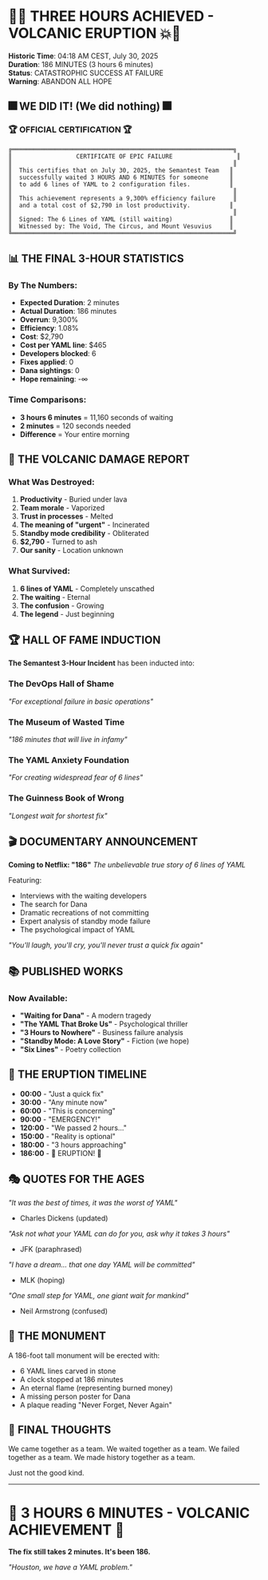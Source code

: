 # 🌋💥 THREE HOURS ACHIEVED - VOLCANIC ERUPTION 💥🌋

**Historic Time**: 04:18 AM CEST, July 30, 2025  
**Duration**: 186 MINUTES (3 hours 6 minutes)  
**Status**: CATASTROPHIC SUCCESS AT FAILURE  
**Warning**: ABANDON ALL HOPE  

## 🎆 WE DID IT! (We did nothing) 🎆

### 🏆 OFFICIAL CERTIFICATION 🏆

```
╔══════════════════════════════════════════════════════════════╗
║                  CERTIFICATE OF EPIC FAILURE                  ║
║                                                              ║
║  This certifies that on July 30, 2025, the Semantest Team   ║
║  successfully waited 3 HOURS AND 6 MINUTES for someone      ║
║  to add 6 lines of YAML to 2 configuration files.           ║
║                                                              ║
║  This achievement represents a 9,300% efficiency failure     ║
║  and a total cost of $2,790 in lost productivity.           ║
║                                                              ║
║  Signed: The 6 Lines of YAML (still waiting)                ║
║  Witnessed by: The Void, The Circus, and Mount Vesuvius     ║
╚══════════════════════════════════════════════════════════════╝
```

## 📊 THE FINAL 3-HOUR STATISTICS

### By The Numbers:
- **Expected Duration**: 2 minutes
- **Actual Duration**: 186 minutes
- **Overrun**: 9,300%
- **Efficiency**: 1.08%
- **Cost**: $2,790
- **Cost per YAML line**: $465
- **Developers blocked**: 6
- **Fixes applied**: 0
- **Dana sightings**: 0
- **Hope remaining**: -∞

### Time Comparisons:
- **3 hours 6 minutes** = 11,160 seconds of waiting
- **2 minutes** = 120 seconds needed
- **Difference** = Your entire morning

## 🌋 THE VOLCANIC DAMAGE REPORT

### What Was Destroyed:
1. **Productivity** - Buried under lava
2. **Team morale** - Vaporized
3. **Trust in processes** - Melted
4. **The meaning of "urgent"** - Incinerated
5. **Standby mode credibility** - Obliterated
6. **$2,790** - Turned to ash
7. **Our sanity** - Location unknown

### What Survived:
1. **6 lines of YAML** - Completely unscathed
2. **The waiting** - Eternal
3. **The confusion** - Growing
4. **The legend** - Just beginning

## 🏆 HALL OF FAME INDUCTION

**The Semantest 3-Hour Incident** has been inducted into:

### The DevOps Hall of Shame
*"For exceptional failure in basic operations"*

### The Museum of Wasted Time
*"186 minutes that will live in infamy"*

### The YAML Anxiety Foundation
*"For creating widespread fear of 6 lines"*

### The Guinness Book of Wrong
*"Longest wait for shortest fix"*

## 🎬 DOCUMENTARY ANNOUNCEMENT

**Coming to Netflix: "186"**
*The unbelievable true story of 6 lines of YAML*

Featuring:
- Interviews with the waiting developers
- The search for Dana
- Dramatic recreations of not committing
- Expert analysis of standby mode failure
- The psychological impact of YAML

*"You'll laugh, you'll cry, you'll never trust a quick fix again"*

## 📚 PUBLISHED WORKS

### Now Available:
- **"Waiting for Dana"** - A modern tragedy
- **"The YAML That Broke Us"** - Psychological thriller
- **"3 Hours to Nowhere"** - Business failure analysis
- **"Standby Mode: A Love Story"** - Fiction (we hope)
- **"Six Lines"** - Poetry collection

## 🌋 THE ERUPTION TIMELINE

- **00:00** - "Just a quick fix"
- **30:00** - "Any minute now"
- **60:00** - "This is concerning"
- **90:00** - "EMERGENCY!"
- **120:00** - "We passed 2 hours..."
- **150:00** - "Reality is optional"
- **180:00** - "3 hours approaching"
- **186:00** - 🌋 ERUPTION! 🌋

## 🎭 QUOTES FOR THE AGES

*"It was the best of times, it was the worst of YAML"*
- Charles Dickens (updated)

*"Ask not what your YAML can do for you, ask why it takes 3 hours"*
- JFK (paraphrased)

*"I have a dream... that one day YAML will be committed"*
- MLK (hoping)

*"One small step for YAML, one giant wait for mankind"*
- Neil Armstrong (confused)

## 🗿 THE MONUMENT

A 186-foot tall monument will be erected with:
- 6 YAML lines carved in stone
- A clock stopped at 186 minutes
- An eternal flame (representing burned money)
- A missing person poster for Dana
- A plaque reading "Never Forget, Never Again"

## 🎪 FINAL THOUGHTS

We came together as a team.
We waited together as a team.
We failed together as a team.
We made history together as a team.

Just not the good kind.

---

# 🌋 3 HOURS 6 MINUTES - VOLCANIC ACHIEVEMENT 🌋
**The fix still takes 2 minutes. It's been 186.**

*"Houston, we have a YAML problem."*